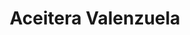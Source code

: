 ---
title: "Aceitera Valenzuela"
url: /mazatenango/aceitera-valenzuela/
shop: reparación de automóviles
---